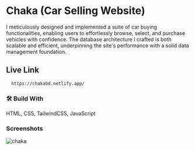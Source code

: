 # Chaka (Car Selling Website)

I meticulously designed and implemented a suite of car buying functionalities, enabling users to effortlessly browse, select, and purchase vehicles with confidence. The database architecture I crafted is both scalable and efficient, underpinning the site's performance with a solid data management foundation.

## Live Link
```http
  https://chakabd.netlify.app/
```

### 🛠 Build With
HTML, CSS, TailwindCSS, JavaScript

### Screenshots
![chaka](https://github.com/imark114/Chaka_fron-end/assets/129614957/b9cbaca1-bd23-4391-aa05-fb5e5bd889bd)
